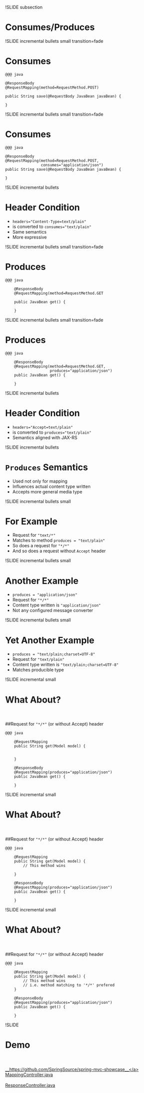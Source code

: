 
!SLIDE subsection
# Consumes/Produces

!SLIDE incremental bullets small transition=fade
# Consumes

    @@@ java

    @ResponseBody
    @RequestMapping(method=RequestMethod.POST)

    public String save(@RequestBody JavaBean javaBean) {

    }

!SLIDE incremental bullets small transition=fade
# Consumes

    @@@ java

    @ResponseBody
    @RequestMapping(method=RequestMethod.POST, 
                    consumes="application/json")
    public String save(@RequestBody JavaBean javaBean) {

    }


!SLIDE incremental bullets
# Header Condition

* `headers="Content-Type=text/plain"`
* is converted to `consumes="text/plain"`
* Same semantics
* More expressive

!SLIDE incremental bullets small transition=fade
# Produces 

    @@@ java

        @ResponseBody
        @RequestMapping(method=RequestMethod.GET

        public JavaBean get() {

        }

!SLIDE incremental bullets small transition=fade
# Produces 

    @@@ java

        @ResponseBody
        @RequestMapping(method=RequestMethod.GET, 
                        produces="application/json") 
        public JavaBean get() {

        }

!SLIDE incremental bullets
# Header Condition

* `headers="Accept=text/plain"` 
* is converted to `produces="text/plain"`
* Semantics aligned with JAX-RS

!SLIDE incremental bullets
# `Produces` Semantics

* Used not only for mapping
* Influences actual content type written
* Accepts more general media type

!SLIDE incremental bullets small
# For Example

* Request for `"text/*"`
* Matches to method `produces = "text/plain"`
* So does a request for `"*/*"`
* And so does a request without `Accept` header

!SLIDE incremental bullets small
# Another Example

* `produces = "application/json" `
* Request for `"*/*"`
* Content type written is `"application/json"`
* Not any configured message converter

!SLIDE incremental bullets small
# Yet Another Example

* `produces = "text/plain;charset=UTF-8"`
* Request for `"text/plain"`
* Content type written is `"text/plain;charset=UTF-8"`
* Matches producible type

!SLIDE incremental small
# What About?
<br><br>
##Request for `"*/*"` (or without Accept) header

    @@@ java

        @RequestMapping 
        public String get(Model model) {


        }

        @ResponseBody
        @RequestMapping(produces="application/json") 
        public JavaBean get() {

        }

!SLIDE incremental  small
# What About?
<br><br>
##Request for `"*/*"` (or without Accept) header

    @@@ java

        @RequestMapping 
        public String get(Model model) {
            // This method wins

        }

        @ResponseBody
        @RequestMapping(produces="application/json") 
        public JavaBean get() {

        }


!SLIDE incremental  small
# What About?
<br><br>
##Request for `"*/*"` (or without Accept) header

    @@@ java

        @RequestMapping 
        public String get(Model model) {
            // This method wins
            // i.e. method matching to '*/*' prefered
        }

        @ResponseBody
        @RequestMapping(produces="application/json") 
        public JavaBean get() {

        }

!SLIDE
# Demo
<br><br>
<a href="https://github.com/SpringSource/spring-mvc-showcase">__https://github.com/SpringSource/spring-mvc-showcase__</a>
<br>
<a href="https://github.com/SpringSource/spring-mvc-showcase/blob/master/src/main/java/org/springframework/samples/mvc/mapping/MappingController.java">MappingController.java</a><br><br>
<a href="https://github.com/SpringSource/spring-mvc-showcase/blob/master/src/main/java/org/springframework/samples/mvc/response/ResponseController.java">ResponseController.java</a>


